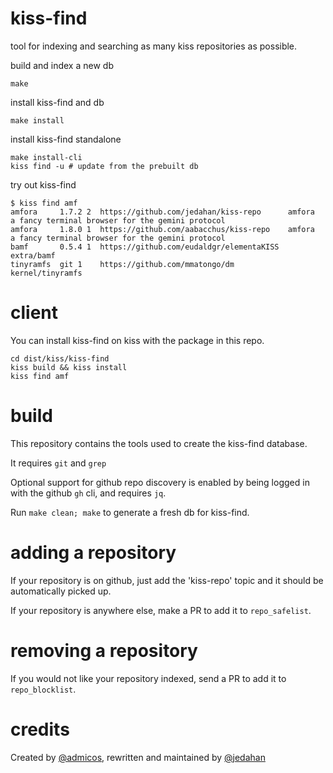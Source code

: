# kiss-find

tool for indexing and searching as many kiss repositories as possible.

build and index a new db

    make

install kiss-find and db

    make install

install kiss-find standalone

    make install-cli
    kiss find -u # update from the prebuilt db

try out kiss-find

    $ kiss find amf
    amfora     1.7.2 2  https://github.com/jedahan/kiss-repo      amfora            a fancy terminal browser for the gemini protocol
    amfora     1.8.0 1  https://github.com/aabacchus/kiss-repo    amfora            a fancy terminal browser for the gemini protocol
    bamf       0.5.4 1  https://github.com/eudaldgr/elementaKISS  extra/bamf
    tinyramfs  git 1    https://github.com/mmatongo/dm            kernel/tinyramfs

# client

You can install kiss-find on kiss with the package in this repo.

    cd dist/kiss/kiss-find
    kiss build && kiss install
    kiss find amf

# build

This repository contains the tools used to create the kiss-find database.

It requires `git` and `grep`

Optional support for github repo discovery is enabled by being logged in with the github `gh` cli, and requires `jq`.

Run `make clean; make` to generate a fresh db for kiss-find.

# adding a repository

If your repository is on github, just add the 'kiss-repo' topic and it should be automatically picked up.

If your repository is anywhere else, make a PR to add it to `repo_safelist`.

# removing a repository

If you would not like your repository indexed, send a PR to add it to `repo_blocklist`.

# credits

Created by [@admicos](https://ecmelberk.com), rewritten and maintained by [@jedahan](https://github.com/jedahan)
